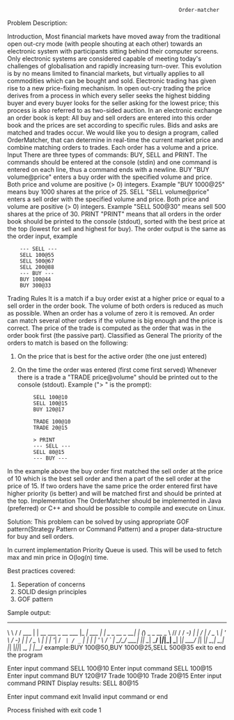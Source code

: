                                                            Order-matcher

Problem Description:

Introduction,
Most financial markets have moved away from the traditional open out-cry mode (with people
shouting at each other) towards an electronic system with participants sitting behind their computer
screens. Only electronic systems are considered capable of meeting today's challenges of
globalisation and rapidly increasing turn-over. This evolution is by no means limited to financial
markets, but virtually applies to all commodities which can be bought and sold.
Electronic trading has given rise to a new price-fixing mechanism. In open out-cry trading the price
derives from a process in which every seller seeks the highest bidding buyer and every buyer looks
for the seller asking for the lowest price; this process is also referred to as two-sided auction. In an
electronic exchange an order book is kept: All buy and sell orders are entered into this order book
and the prices are set according to specific rules. Bids and asks are matched and trades occur. We
would like you to design a program, called OrderMatcher, that can determine in real-time the current
market price and combine matching orders to trades. Each order has a volume and a price.
Input
There are three types of commands: BUY, SELL and PRINT. The commands should be entered at the
console (stdin) and one command is entered on each line, thus a command ends with a newline.
BUY
"BUY volume@price" enters a buy order with the specified volume and price. Both price and volume
are positive (> 0) integers. Example "BUY 1000@25" means buy 1000 shares at the price of 25.
SELL
"SELL volume@price" enters a sell order with the specified volume and price. Both price and volume
are positive (> 0) integers. Example "SELL 500@30" means sell 500 shares at the price of 30.
PRINT
"PRINT" means that all orders in the order book should be printed to the console (stdout), sorted
with the best price at the top (lowest for sell and highest for buy). The order output is the same as
the order input, example

        --- SELL ---
        SELL 100@55
        SELL 500@67
        SELL 200@88
        --- BUY ---
        BUY 100@44
        BUY 300@33


Trading Rules
It is a match if a buy order exist at a higher price or equal to a sell order in the order book. The
volume of both orders is reduced as much as possible. When an order has a volume of zero it is
removed. An order can match several other orders if the volume is big enough and the price is
correct. The price of the trade is computed as the order that was in the order book first (the passive
part).
Classified as General
The priority of the orders to match is based on the following:
1. On the price that is best for the active order (the one just entered)
2. On the time the order was entered (first come first served)
Whenever there is a trade a "TRADE price@volume" should be printed out to the console (stdout).
Example ("> " is the prompt):
            
            SELL 100@10
            SELL 100@15
            BUY 120@17

            TRADE 100@10
            TRADE 20@15
            
            > PRINT
            --- SELL ---
            SELL 80@15
            --- BUY ---
In the example above the buy order first matched the sell order at the price of 10 which is the best
sell order and then a part of the sell order at the price of 15. If two orders have the same price the
order entered first have higher priority (is better) and will be matched first and should be printed at
the top.
Implementation
The OrderMatcher should be implemented in Java (preferred) or C++ and should be possible to
compile and execute on Linux.

Solution:
This problem can be solved by using appropriate GOF pattern(Strategy Pattern or Command Pattern) and a proper data-structure for buy and sell orders.

In current implementation Priority Queue is used. This will be used to fetch max and min price in O(log(n) time. 

Best practices covered:
1. Seperation of concerns
2. SOLID design principles
3. GOF pattern


Sample output:

__      __        _                              _____           _____                   _   _
 \ \    / /  ___  | |  __   ___   _ __    ___    |_   _|  ___    |_   _|  _ _   __ _   __| | (_)  _ _    __ _
  \ \/\/ /  / -_) | | / _| / _ \ | '  \  / -_)     | |   / _ \     | |   | '_| / _` | / _` | | | | ' \  / _` |
   \_/\_/   \___| |_| \__| \___/ |_|_|_| \___|     |_|   \___/     |_|   |_|   \__,_| \__,_| |_| |_||_| \__, |
                                                                                                        |___/
example:BUY 100@50,BUY 1000@25,SELL 500@35  exit to end the program


Enter input command
SELL 100@10
Enter input command
SELL 100@15
Enter input command
BUY 120@17
Trade 100@10
Trade 20@15
Enter input command
PRINT
Display results:
SELL 80@15

Enter input command
exit
Invalid input command or end

Process finished with exit code 1

